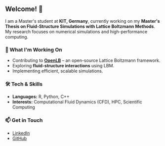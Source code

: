 ## Welcome! 👋  

I am a Master's student at **KIT, Germany**, currently working on my **Master's Thesis on Fluid-Structure Simulations with Lattice Boltzmann Methods**. My research focuses on numerical simulations and high-performance computing.

### 🌱 What I'm Working On
- Contributing to **[OpenLB](https://www.openlb.net/)** – an open-source Lattice Boltzmann framework.
- Exploring **fluid-structure interactions** using LBM.
- Implementing efficient, scalable simulations.

### 🛠️ Tech & Skills
- **Languages:** R, Python, C++
- **Interests:** Computational Fluid Dynamics (CFD), HPC, Scientific Computing

### 📫 Get in Touch
- [LinkedIn](https://www.linkedin.com/in/florian-kaiser-742975226)
- [GitHub](https://github.com/flo2198)



<!--
**flo2198/flo2198** is a ✨ _special_ ✨ repository because its `README.md` (this file) appears on your GitHub profile.

Here are some ideas to get you started:

- 🔭 I’m currently working on ...
- 🌱 I’m currently learning ...
- 👯 I’m looking to collaborate on ...
- 🤔 I’m looking for help with ...
- 💬 Ask me about ...
- 📫 How to reach me: ...
- 😄 Pronouns: ...
- ⚡ Fun fact: ...
-->
